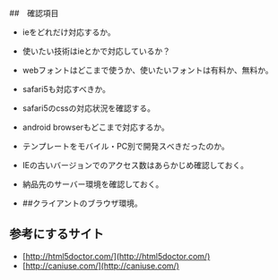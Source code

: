##　確認項目

- ieをどれだけ対応するか。
- 使いたい技術はieとかで対応しているか？
- webフォントはどこまで使うか、使いたいフォントは有料か、無料か。
- safari5も対応すべきか。
- safari5のcssの対応状況を確認する。
- android browserもどこまで対応するか。
- テンプレートをモバイル・PC別で開発スべきだったのか。
- IEの古いバージョンでのアクセス数はあらかじめ確認しておく。
- 納品先のサーバー環境を確認しておく。

- ##クライアントのブラウザ環境。

## 参考にするサイト

- [http://html5doctor.com/](http://html5doctor.com/)
- [http://caniuse.com/](http://caniuse.com/)
